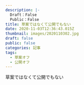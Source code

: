 ```yaml
---
description: |-
  Draft：False
  Public：False
title: 草案ではなくて公開でもない
date: 2020-11-03T12:36:43.015Z
thumbnail: images/2020110302.jpg
draft: false
public: false
categories: 記事
tags:
  - 草案オフ
  - 公開オフ
---
```

草案ではなくて公開でもない